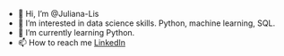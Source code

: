 - 👋 Hi, I’m @Juliana-Lis
- 👀 I’m interested in data science skills. Python, machine learning, SQL.
- 🌱 I’m currently learning Python.
- 📫 How to reach me [LinkedIn](https://www.linkedin.com/in/juliana-brito-669947217/)
<!---
Juliana-Lis/Juliana-Lis is a ✨ special ✨ repository because its `README.md` (this file) appears on your GitHub profile.
You can click the Preview link to take a look at your changes.
--->
